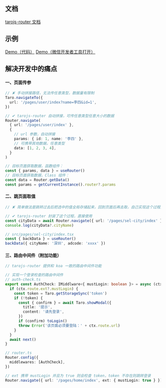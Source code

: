 ## 文档
[tarojs-router 文档](https://www.yuque.com/lblblong/rgfig4/ggr8bh)

## 示例

[Demo（代码）](https://github.com/lblblong/tarojs-router/tree/master/example)
[Demo（微信开发者工具打开）](https://developers.weixin.qq.com/s/S1fXKsmq7dkK)

## 解决开发中的痛点

#### 一、页面传参

```typescript
// ✘ 手动拼接路径，无法传任意类型，数据量有限制
Taro.navigateTo({
  url: '/pages/user/index?name=李四&id=1',
})

// ✔ tarojs-router 自动拼接，可传任意类型任意大小的数据
Router.navigate(
  { url: '/pages/user/index' },
  {
    // url 参数，自动拼接
    params: { id: 1, name: '李四' },
    // 可携带其他数据，任意类型
    data: [1, 2, 3, 4],
  }
)

// 目标页面获取数据，函数组件：
const { params, data } = useRouter()
// 目标页面获取数据，Class 组件：
const data = Router.getData()
const params = getCurrentInstance().router?.params
```

#### 二、跳页面取值

```typescript
// ✘ 简单做法是跳转过去后把选中的值全局存储起来，回到页面后再去取，自己实现这个过程比较麻烦

// ✔ tarojs-router 封装了这个过程，直接使用
const cityData = await Router.navigate({ url: '/pages/sel-city/index' })
console.log(cityData?.cityName)

// src/pages/sel-city/index.tsx
const { backData } = useRouter()
backData({ cityName: '深圳', adcode: 'xxxx' })
```

#### 三、路由中间件（附加功能）

```typescript
// tarojs-router 提供和 koa 一致的路由中间件功能

// 实现一个登录检查的路由中间件
// auth-check.ts
export const AuthCheck: IMiddlware<{ mustLogin: boolean }> = async (ctx, next) => {
  if (ctx.route.ext?.mustLogin) {
    const token = Taro.getStorageSync('token')
    if (!token) {
      const { confirm } = await Taro.showModal({
        title: '提示',
        content: '请先登录',
      })
      if (confirm) toLogin()
      throw Error('该页面必须要登陆：' + ctx.route.url)
    }
  }
  await next()
}

// router.ts
Router.config({
  middlewares: [AuthCheck],
})

// ext 携带 mustLogin 并且为 true 则会检查 token，token 不存在则跳转登录
Router.navigate({ url: '/pages/home/index', ext: { mustLogin: true } })
```
